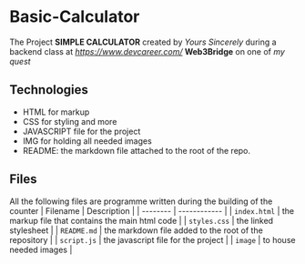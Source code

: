 # Basic-Calculator

The Project **SIMPLE CALCULATOR** created by *Yours Sincerely* during a backend class at *<https://www.devcareer.com/>* **Web3Bridge** on one of  *my quest*

## Technologies

* HTML for markup
* CSS for styling and more
* JAVASCRIPT file for the project
* IMG for holding all needed images
* README: the markdown file attached to the root of the repo.

## Files

All the following files are programme written during the building of the counter
| Filename | Description |
| -------- | ------------ |
| `index.html` | the markup file that contains the main html code |
| `styles.css` | the linked stylesheet |
| `README.md` | the markdown file added to the root of the repository |
| `script.js` | the javascript file for the project |
| `image` | to house needed images |
